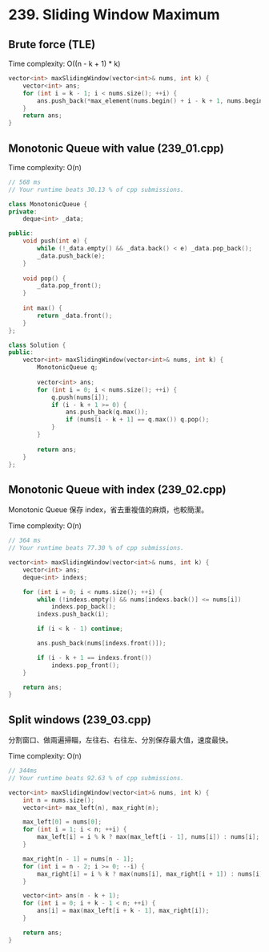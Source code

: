 # 239. Sliding Window Maximum

## Brute force (TLE)

Time complexity: O((n - k + 1) * k)

```cpp
vector<int> maxSlidingWindow(vector<int>& nums, int k) {
    vector<int> ans;
    for (int i = k - 1; i < nums.size(); ++i) {
        ans.push_back(*max_element(nums.begin() + i - k + 1, nums.begin() + i + 1));
    }
    return ans;
}
```

## Monotonic Queue with value (239_01.cpp)

Time complexity: O(n)

```cpp
// 568 ms
// Your runtime beats 30.13 % of cpp submissions.

class MonotonicQueue {
private:
    deque<int> _data;

public:
    void push(int e) {
        while (!_data.empty() && _data.back() < e) _data.pop_back();
        _data.push_back(e);
    }
    
    void pop() {
        _data.pop_front();
    }
    
    int max() {
        return _data.front();
    }
};

class Solution {
public:
    vector<int> maxSlidingWindow(vector<int>& nums, int k) {
        MonotonicQueue q;
        
        vector<int> ans;
        for (int i = 0; i < nums.size(); ++i) {
            q.push(nums[i]);
            if (i - k + 1 >= 0) {
                ans.push_back(q.max());
                if (nums[i - k + 1] == q.max()) q.pop();
            }
        }
        
        return ans;
    }
};
```

## Monotonic Queue with index (239_02.cpp)

Monotonic Queue 保存 index，省去重複值的麻煩，也較簡潔。

Time complexity: O(n)

```cpp
// 364 ms
// Your runtime beats 77.30 % of cpp submissions.

vector<int> maxSlidingWindow(vector<int>& nums, int k) {
    vector<int> ans;
    deque<int> indexs;

    for (int i = 0; i < nums.size(); ++i) {
        while (!indexs.empty() && nums[indexs.back()] <= nums[i])
            indexs.pop_back();
        indexs.push_back(i);

        if (i < k - 1) continue;

        ans.push_back(nums[indexs.front()]);

        if (i - k + 1 == indexs.front())
            indexs.pop_front();
    }

    return ans;
}
```

## Split windows (239_03.cpp)

分割窗口、做兩遍掃瞄，左往右、右往左、分別保存最大值，速度最快。

Time complexity: O(n)

```cpp
// 344ms
// Your runtime beats 92.63 % of cpp submissions.

vector<int> maxSlidingWindow(vector<int>& nums, int k) {
    int n = nums.size();
    vector<int> max_left(n), max_right(n);

    max_left[0] = nums[0];
    for (int i = 1; i < n; ++i) {
        max_left[i] = i % k ? max(max_left[i - 1], nums[i]) : nums[i];
    }

    max_right[n - 1] = nums[n - 1];
    for (int i = n - 2; i >= 0; --i) {
        max_right[i] = i % k ? max(nums[i], max_right[i + 1]) : nums[i];
    }

    vector<int> ans(n - k + 1);
    for (int i = 0; i + k - 1 < n; ++i) {
        ans[i] = max(max_left[i + k - 1], max_right[i]);
    }

    return ans;
}
```
